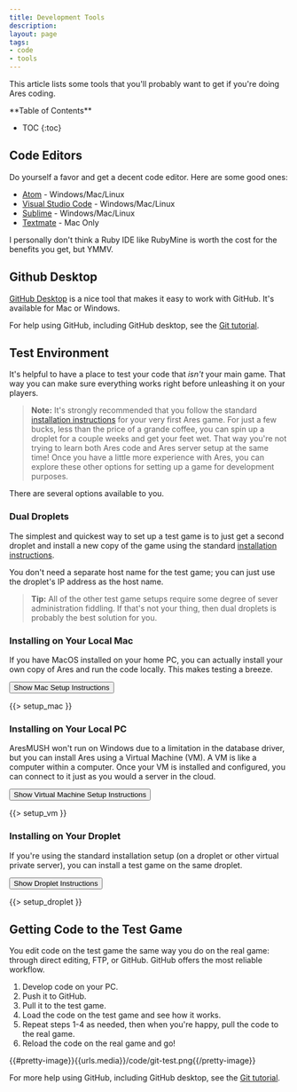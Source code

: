 ```yaml
---
title: Development Tools
description:
layout: page
tags: 
- code
- tools
---
```


This article lists some tools that you'll probably want to get if you're doing Ares coding.

<div id="inline_toc" markdown="1">
**Table of Contents**

* TOC
{:toc}
</div>

## Code Editors

Do yourself a favor and get a decent code editor.  Here are some good ones:

* [Atom](https://atom.io/) - Windows/Mac/Linux
* [Visual Studio Code](https://code.visualstudio.com/) - Windows/Mac/Linux
* [Sublime](http://www.sublimetext.com/) - Windows/Mac/Linux
* [Textmate](https://macromates.com/) - Mac Only

I personally don't think a Ruby IDE like RubyMine is worth the cost for the benefits you get, but YMMV.

## Github Desktop

[GitHub Desktop](https://desktop.github.com/) is a nice tool that makes it easy to work with GitHub.  It's available for Mac or Windows.

For help using GitHub, including GitHub desktop, see the [Git tutorial](/tutorials/code/git).

## Test Environment

It's helpful to have a place to test your code that *isn't* your main game.  That way you can make sure everything works right before unleashing it on your players.  

> <i class="fa fa-exclamation-triangle"></i> **Note:** It's strongly recommended that you follow the standard [installation instructions](/tutorials/install) for your very first Ares game.  For just a few bucks, less than the price of a grande coffee, you can spin up a droplet for a couple weeks and get your feet wet.  That way you're not trying to learn both Ares code and Ares server setup at the same time!  Once you have a little more experience with Ares, you can explore these other options for setting up a game for development purposes.

There are several options available to you.

### Dual Droplets

The simplest and quickest way to set up a test game is to just get a second droplet and install a new copy of the game using the standard [installation instructions](/tutorials/install).

You don't need a separate host name for the test game; you can just use the droplet's IP address as the host name.

> <i class="fa fa-info-circle"></i> **Tip:** All of the other test game setups require some degree of sever administration fiddling.  If that's not your thing, then dual droplets is probably the best solution for you.

### Installing on Your Local Mac

If you have MacOS installed on your home PC, you can actually install your own copy of Ares and run the code locally.  This makes testing a breeze.

<button data-toggle="collapse" data-target="#macsetup" class="btn btn-info">Show Mac Setup Instructions</button>
<div id="macsetup" class="collapse">
 
{{> setup_mac }}
</div>

### Installing on Your Local PC

AresMUSH won't run on Windows due to a limitation in the database driver, but you can install Ares using a Virtual Machine (VM).  A VM is like a computer within a computer.  Once your VM is installed and configured, you can connect to it just as you would a server in the cloud.

<button data-toggle="collapse" data-target="#vmsetup" class="btn btn-info">Show Virtual Machine Setup Instructions</button>

<div id="vmsetup" class="collapse">
{{> setup_vm }}
</div>

### Installing on Your Droplet

If you're using the standard installation setup (on a droplet or other virtual private server), you can install a test game on the same droplet.

<button data-toggle="collapse" data-target="#dropletsetup" class="btn btn-info">Show Droplet Instructions</button>

<div id="dropletsetup" class="collapse">
{{> setup_droplet }}
</div>

## Getting Code to the Test Game

You edit code on the test game the same way you do on the real game: through direct editing, FTP, or GitHub.  GitHub offers the most reliable workflow.

1. Develop code on your PC.
2. Push it to GitHub.
3. Pull it to the test game.
4. Load the code on the test game and see how it works.
5. Repeat steps 1-4 as needed, then when you're happy, pull the code to the real game.
6. Reload the code on the real game and go!

{{#pretty-image}}{{urls.media}}/code/git-test.png{{/pretty-image}}

For more help using GitHub, including GitHub desktop, see the [Git tutorial](/tutorials/code/git).
